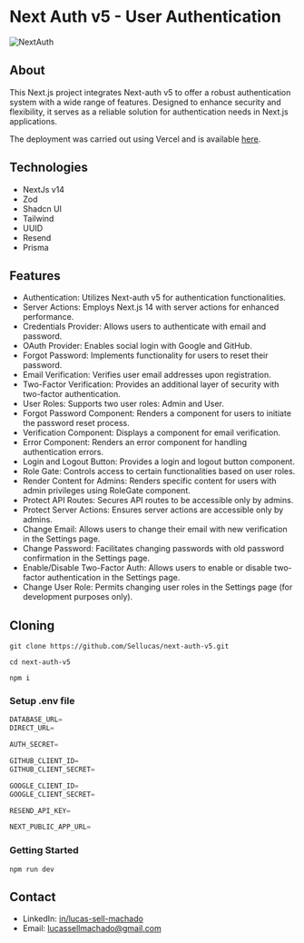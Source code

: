 # Next Auth v5 - User Authentication

![NextAuth]()

## About

This Next.js project integrates Next-auth v5 to offer a robust authentication system with a wide range of features. Designed to enhance security and flexibility, it serves as a reliable solution for authentication needs in Next.js applications.

The deployment was carried out using Vercel and is available [here](/).

## Technologies

- NextJs v14
- Zod
- Shadcn UI
- Tailwind
- UUID
- Resend
- Prisma

## Features

- Authentication: Utilizes Next-auth v5 for authentication functionalities.
- Server Actions: Employs Next.js 14 with server actions for enhanced performance.
- Credentials Provider: Allows users to authenticate with email and password.
- OAuth Provider: Enables social login with Google and GitHub.
- Forgot Password: Implements functionality for users to reset their password.
- Email Verification: Verifies user email addresses upon registration.
- Two-Factor Verification: Provides an additional layer of security with two-factor authentication.
- User Roles: Supports two user roles: Admin and User.
- Forgot Password Component: Renders a component for users to initiate the password reset process.
- Verification Component: Displays a component for email verification.
- Error Component: Renders an error component for handling authentication errors.
- Login and Logout Button: Provides a login and logout button component.
- Role Gate: Controls access to certain functionalities based on user roles.
- Render Content for Admins: Renders specific content for users with admin privileges using RoleGate component.
- Protect API Routes: Secures API routes to be accessible only by admins.
- Protect Server Actions: Ensures server actions are accessible only by admins.
- Change Email: Allows users to change their email with new verification in the Settings page.
- Change Password: Facilitates changing passwords with old password confirmation in the Settings page.
- Enable/Disable Two-Factor Auth: Allows users to enable or disable two-factor authentication in the Settings page.
- Change User Role: Permits changing user roles in the Settings page (for development purposes only).

## Cloning

```shell
git clone https://github.com/Sellucas/next-auth-v5.git

cd next-auth-v5

npm i
```

### Setup .env file

```js
DATABASE_URL=
DIRECT_URL=

AUTH_SECRET=

GITHUB_CLIENT_ID=
GITHUB_CLIENT_SECRET=

GOOGLE_CLIENT_ID=
GOOGLE_CLIENT_SECRET=

RESEND_API_KEY=

NEXT_PUBLIC_APP_URL=
```

### Getting Started

```shell
npm run dev
```

## Contact

- LinkedIn: [in/lucas-sell-machado](https://www.linkedin.com/in/lucas-sell-machado/)
- Email: <lucassellmachado@gmail.com>